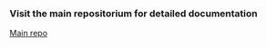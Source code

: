 ### Visit the main repositorium for detailed documentation

[Main repo](https://github.com/hackers-boiz/swifli)
